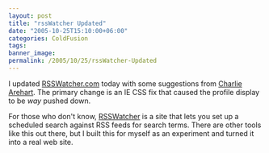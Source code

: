 ```yaml
---
layout: post
title: "rssWatcher Updated"
date: "2005-10-25T15:10:00+06:00"
categories: ColdFusion 
tags: 
banner_image: 
permalink: /2005/10/25/rssWatcher-Updated
---
```


I updated <a href="http://www.rsswatcher.com">RSSWatcher.com</a> today with some suggestions from <a href="http://bluedragon.blog-city.com/">Charlie Arehart</a>. The primary change is an IE CSS fix that caused the profile display to be <i>way</i> pushed down. 

For those who don't know, <a href="http://www.rsswatcher.com">RSSWatcher</a> is a site that lets you set up a scheduled search against RSS feeds for search terms. There are other tools like this out there, but I built this for myself as an experiment and turned it into a real web site.